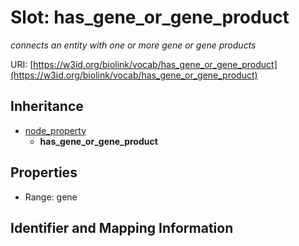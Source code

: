 # Slot: has_gene_or_gene_product
_connects an entity with one or more gene or gene products_


URI: [https://w3id.org/biolink/vocab/has_gene_or_gene_product](https://w3id.org/biolink/vocab/has_gene_or_gene_product)




## Inheritance

* [node_property](node_property.md)
    * **has_gene_or_gene_product**



## Properties

 * Range: gene



## Identifier and Mapping Information





